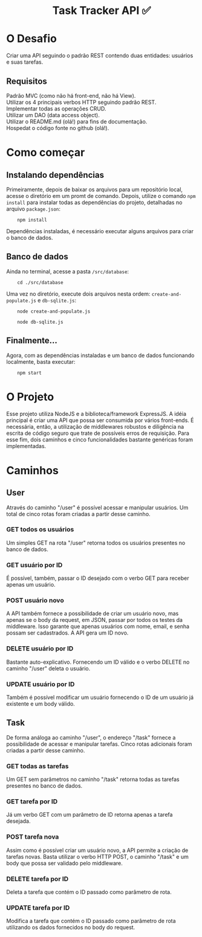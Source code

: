 <h1 align="center">
  Task Tracker API ✅
  <br>
</h1>

# O Desafio

Criar uma API seguindo o padrão REST contendo duas entidades: usuários e suas tarefas.

## Requisitos

Padrão MVC (como não há front-end, não há View).<br>
Utilizar os 4 principais verbos HTTP seguindo padrão REST.<br>
Implementar todas as operações CRUD.<br>
Utilizar um DAO (data access object).<br>
Utilizar o README.md (olá!) para fins de documentação.<br>
Hospedat o código fonte no github (olá!).<br>

# Como começar

## Instalando dependências

Primeiramente, depois de baixar os arquivos para um repositório local, acesse o diretório em um promt de comando.
Depois, utilize o comando `npm install` para instalar todas as dependências do projeto, detalhadas no arquivo
`package.json`:
```shell
    npm install
```

Dependências instaladas, é necessário executar alguns arquivos para criar o banco de dados.

## Banco de dados

Ainda no terminal, acesse a pasta `/src/database`:
```shell
    cd ./src/database
```
Uma vez no diretório, execute dois arquivos nesta ordem: `create-and-populate.js` e `db-sqlite.js`:
```shell
    node create-and-populate.js
```

```shell
    node db-sqlite.js
```

## Finalmente...
Agora, com as dependências instaladas e um banco de dados funcionando localmente, basta executar:


```shell
    npm start
```

# O Projeto

Esse projeto utiliza NodeJS e a biblioteca/framework ExpressJS. A idéia principal é criar uma API que possa ser
consumida por vários front-ends. É necessária, então, a utilização de middlewares robustos e diligência
na escrita de código seguro que trate de possíveis erros de requisição. Para esse fim, dois caminhos e cinco
funcionalidades bastante genéricas foram implementadas.

# Caminhos

## User

Através do caminho "/user" é possível acessar e manipular usuários. Um total de cinco rotas foram criadas a partir
desse caminho.

### GET todos os usuários

Um simples GET na rota "/user" retorna todos os usuários presentes no banco de dados.

### GET usuário por ID

É possível, também, passar o ID desejado com o verbo GET para receber apenas um usuário.

### POST usuário novo

A API também fornece a possibilidade de criar um usuário novo, mas apenas se o body da request, em JSON, passar por todos os
testes da middleware. Isso garante que apenas usuários com nome, email, e senha possam ser cadastrados. A API gera um ID novo.

### DELETE usuário por ID

Bastante auto-explicativo. Fornecendo um ID válido e o verbo DELETE no caminho "/user" deleta o usuário.

### UPDATE usuário por ID

Também é possível modificar um usuário fornecendo o ID de um usuário já existente e um body válido.

## Task

De forma análoga ao caminho "/user", o endereço "/task" fornece a possibilidade de acessar e manipular tarefas.
Cinco rotas adicionais foram criadas a partir desse caminho.

### GET todas as tarefas

Um GET sem parâmetros no caminho "/task" retorna todas as tarefas presentes no banco de dados.

### GET tarefa por ID

Já um verbo GET com um parâmetro de ID retorna apenas a tarefa desejada.

### POST tarefa nova

Assim como é possível criar um usuário novo, a API permite a criação de tarefas novas. Basta utilizar o verbo HTTP POST,
o caminho "/task" e um body que possa ser validado pelo middleware.

### DELETE tarefa por ID

Deleta a tarefa que contém o ID passado como parâmetro de rota.

### UPDATE tarefa por ID

Modifica a tarefa que contém o ID passado como parâmetro de rota utilizando os dados fornecidos no body do request.


